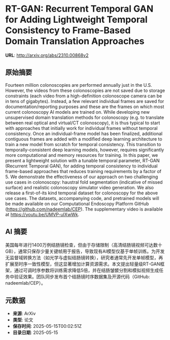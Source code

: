# RT-GAN: Recurrent Temporal GAN for Adding Lightweight Temporal Consistency to Frame-Based Domain Translation Approaches

**URL**: http://arxiv.org/abs/2310.00868v2

## 原始摘要

Fourteen million colonoscopies are performed annually just in the U.S.
However, the videos from these colonoscopies are not saved due to storage
constraints (each video from a high-definition colonoscope camera can be in
tens of gigabytes). Instead, a few relevant individual frames are saved for
documentation/reporting purposes and these are the frames on which most current
colonoscopy AI models are trained on. While developing new unsupervised domain
translation methods for colonoscopy (e.g. to translate between real optical and
virtual/CT colonoscopy), it is thus typical to start with approaches that
initially work for individual frames without temporal consistency. Once an
individual-frame model has been finalized, additional contiguous frames are
added with a modified deep learning architecture to train a new model from
scratch for temporal consistency. This transition to temporally-consistent deep
learning models, however, requires significantly more computational and memory
resources for training. In this paper, we present a lightweight solution with a
tunable temporal parameter, RT-GAN (Recurrent Temporal GAN), for adding
temporal consistency to individual frame-based approaches that reduces training
requirements by a factor of 5. We demonstrate the effectiveness of our approach
on two challenging use cases in colonoscopy: haustral fold segmentation
(indicative of missed surface) and realistic colonoscopy simulator video
generation. We also release a first-of-its kind temporal dataset for
colonoscopy for the above use cases. The datasets, accompanying code, and
pretrained models will be made available on our Computational Endoscopy
Platform GitHub (https://github.com/nadeemlab/CEP). The supplementary video is
available at https://youtu.be/UMVP-uIXwWk.


## AI 摘要

美国每年进行1400万例结肠镜检查，但由于存储限制（高清结肠镜视频可达数十GB），通常只保存少量关键帧用于报告，导致现有AI模型仅基于单帧训练。为开发无监督域转换方法（如光学与虚拟结肠镜转换），研究者通常先开发单帧模型，再扩展至时序一致性模型，但这显著增加计算资源需求。本文提出轻量级RT-GAN框架，通过可调时序参数将训练需求降低5倍，并在结肠皱襞分割和模拟视频生成任务中验证效果。团队同步发布首个结肠镜时序数据集及开源代码（GitHub: nadeemlab/CEP）。

## 元数据

- **来源**: ArXiv
- **类型**: 论文
- **保存时间**: 2025-05-15T00:02:51Z
- **目录日期**: 2025-05-15
